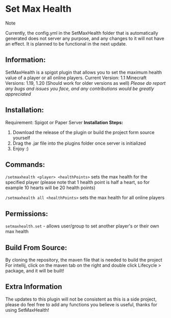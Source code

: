 # Set Max Health

> [!NOTE]
> Currently, the config.yml in the SetMaxHealth folder that is automatically generated does not server any purpose, and any changes to it will not have an effect. It is planned to be functional in the next update.

## Information:
SetMaxHealth is a spigot plugin that allows you to set the maximum health value of a player or all online players.
Current Version: 1.1
Minecraft Versions: 1.19, 1.20 (Should work for older versions as well)
*Please do report any bugs and issues you face, and any contributions would be greatly appreciated*

## Installation:
Requirement: Spigot or Paper Server
**Installation Steps:**
1. Download the release of the plugin or build the project form source yourself
2. Drag the .jar file into the plugins folder once server is initialized
3. Enjoy :)

## Commands:
`/setmaxhealth <player> <healthPoints>`
sets the max health for the specified player (please note that 1 health point is half a heart, so for example 10 hearts will be 20 health points)

`/setmaxhealth all <healthPoints>`
sets the max health for all online players

## Permissions:
`setmaxhealth.set` - allows user/group to set another player's or their own max health

## Build From Source:
By cloning the repository, the maven file that is needed to build the project
For intellij, click on the maven tab on the right and double click Lifecycle > package, and it will be built!

## Extra Information
The updates to this plugin will not be consistent as this is a side project, please do feel free to add any functions you believe is useful, thanks for using SetMaxHealth!
